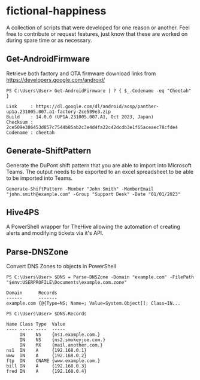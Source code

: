 # fictional-happiness
A collection of scripts that were developed for one reason or another. Feel free to contribute or request features, just know that these are worked on during spare time or as necessary.

## Get-AndroidFirmware
Retrieve both factory and OTA firmware download links from https://developers.google.com/android/
```
PS C:\Users\User> Get-AndroidFirmware | ? { $_.Codename -eq "Cheetah" }

Link     : https://dl.google.com/dl/android/aosp/panther-up1a.231005.007.a1-factory-2ce509e3.zip
Build    : 14.0.0 (UP1A.231005.007.A1, Oct 2023, Japan)
Checksum : 2ce509e386453d857c7544b85ab2c3e4d4fa22c42dcdb3e1f65aceaec78cfde4
Codename : cheetah
```

## Generate-ShiftPattern
Generate the DuPont shift pattern that you are able to import into Microsoft Teams. The output needs to be exported to an excel spreadsheet to be able to be imported into Teams.
 
```
Generate-ShiftPattern -Member "John Smith" -MemberEmail "john.smith@example.com" -Group "Support Desk" -Date "01/01/2023"
```

## Hive4PS
A PowerShell wrapper for TheHive allowing the automation of creating alerts and modifying tickets via it's API.

## Parse-DNSZone
Convert DNS Zones to objects in PowerShell
```
PS C:\Users\User> $DNS = Parse-DNSZone -Domain "example.com" -FilePath "$env:USERPROFILE\Documents\example.com.zone"

Domain      Records
------      -------
example.com {@{Type=NS; Name=; Value=System.Object[]; Class=IN...

PS C:\Users\User> $DNS.Records

Name Class Type  Value
---- ----- ----  -----
     IN    NS    {ns1.example.com.}
     IN    NS    {ns2.smokeyjoe.com.}
     IN    MX    {mail.another.com.}
ns1  IN    A     {192.168.0.1}
www  IN    A     {192.168.0.2}
ftp  IN    CNAME {www.example.com.}
bill IN    A     {192.168.0.3}
fred IN    A     {192.168.0.4}
```